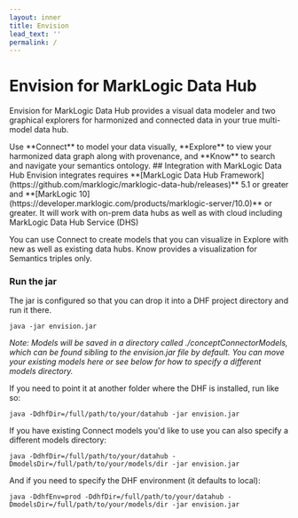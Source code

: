 ```yaml
---
layout: inner
title: Envision
lead_text: ''
permalink: /
---
```


# Envision for MarkLogic Data Hub
<p>Envision for MarkLogic Data Hub provides a visual data modeler and two graphical explorers for harmonized and connected data in your true multi-model data hub.</p>
Use **Connect** to model your data visually, **Explore** to view your harmonized data graph along with provenance, and **Know** to search and navigate your semantics ontology.
## Integration with MarkLogic Data Hub
Envision integrates requires **[MarkLogic Data Hub Framework](https://github.com/marklogic/marklogic-data-hub/releases)** 5.1 or greater and **[MarkLogic 10](https://developer.marklogic.com/products/marklogic-server/10.0)** or greater. It will work with on-prem data hubs as well as with cloud including MarkLogic Data Hub Service (DHS)

You can use Connect to create models that you can visualize in Explore with new as well as existing data hubs.  Know provides a visualization for Semantics triples only.
<br>
### Run the jar

The jar is configured so that you can drop it into a DHF project directory and run it there.

`java -jar envision.jar`

_Note: Models will be saved in a directory called ./conceptConnectorModels, which can be found sibling to the envision.jar file by default. You can move your existing models here or see below for how to specify a different models directory._

If you need to point it at another folder where the DHF is installed, run like so:

`java -DdhfDir=/full/path/to/your/datahub -jar envision.jar`

If you have existing Connect models you'd like to use you can also specify a different models directory:

`java -DdhfDir=/full/path/to/your/datahub -DmodelsDir=/full/path/to/your/models/dir -jar envision.jar`

And if you need to specify the DHF environment (it defaults to local):

`java -DdhfEnv=prod -DdhfDir=/full/path/to/your/datahub -DmodelsDir=/full/path/to/your/models/dir -jar envision.jar`

